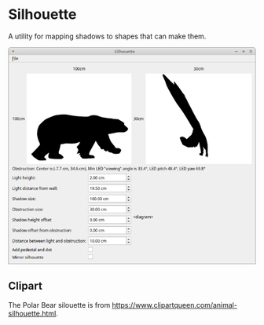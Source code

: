 # Silhouette

A utility for mapping shadows to shapes that can make them.

![screenshot](docs/silhouette.png)

## Clipart

The Polar Bear silouette is from https://www.clipartqueen.com/animal-silhouette.html.

